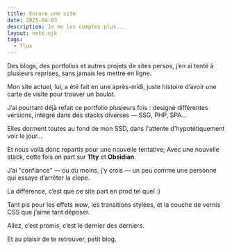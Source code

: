 ```yaml
---
title: Encore une site
date: 2025-04-03
description: Je ne les comptes plus...
layout: note.njk
tags:
  - flux
---
```

Des blogs, des portfolios et autres projets de sites persos, j’en ai tenté à plusieurs reprises, sans jamais les mettre en ligne.
  
Mon site actuel, lui, a été fait en une après-midi, juste histoire d’avoir une carte de visite pour trouver un boulot.  

J’ai pourtant déjà refait ce portfolio plusieurs fois : designé différentes versions, intégré dans des stacks diverses — SSG, PHP, SPA…  

Elles dorment toutes au fond de mon SSD, dans l'attente d'hypotétiquement voir le jour...

  
Et nous voilà donc repartis pour une nouvelle tentative; Avec une nouvelle stack, cette fois on part sur **11ty** et **Obsidian**.  

J’ai "confiance" — ou du moins, j’y crois — un peu comme une personne qui essaye d’arrêter la clope.

La différence, c’est que ce site part en prod tel quel :)  

Tant pis pour les effets *wow*, les transitions stylées, et la couche de vernis CSS que j’aime tant déposer.

Allez, c’est promis, c’est le dernier des derniers.  

Et au plaisir de te retrouver, petit blog.